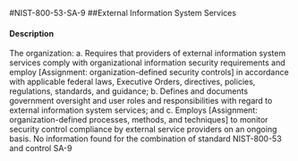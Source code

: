 #NIST-800-53-SA-9
##External Information System Services
#### Description
The organization:
  a.  Requires that providers of external information system services comply with organizational information security requirements and employ [Assignment: organization-defined security controls] in accordance with applicable federal laws, Executive Orders, directives, policies, regulations, standards, and guidance;
  b.  Defines and documents government oversight and user roles and responsibilities with regard  to external information system services; and
  c.  Employs [Assignment: organization-defined processes, methods, and techniques] to monitor security control compliance by external service providers on an ongoing basis.
No information found for the combination of standard NIST-800-53 and control SA-9
